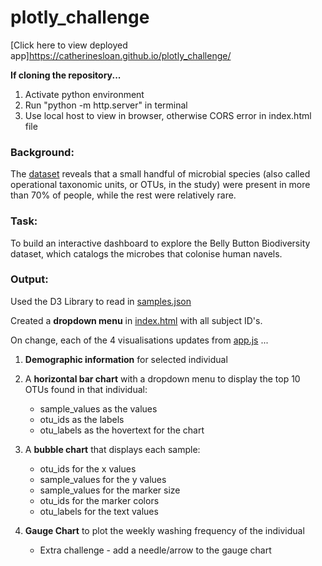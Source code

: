 # plotly_challenge
[Click here to view deployed app]https://catherinesloan.github.io/plotly_challenge/

**If cloning the repository...** 
1. Activate python environment 
2. Run "python -m http.server" in terminal
3. Use local host to view in browser, otherwise CORS error in index.html file

### Background: 
The [dataset](https://github.com/catherinesloan/plotly_challenge/blob/master/samples.json) reveals that a small handful of microbial species (also called operational taxonomic units, or OTUs, in the study) were present in more than 70% of people, while the rest were relatively rare.

### Task:
To build an interactive dashboard to explore the Belly Button Biodiversity dataset, which catalogs the microbes that colonise human navels.

### Output:
Used the D3 Library to read in [samples.json](https://github.com/catherinesloan/plotly_challenge/blob/master/samples.json)

Created a **dropdown menu** in [index.html](https://github.com/catherinesloan/plotly_challenge/blob/master/index.html) with all subject ID's. 

On change, each of the 4 visualisations updates from [app.js](https://github.com/catherinesloan/plotly_challenge/blob/master/static/js/app.js) ...

1. **Demographic information** for selected individual

2. A **horizontal bar chart** with a dropdown menu to display the top 10 OTUs found in that individual:
   - sample_values as the values 
   - otu_ids as the labels
   - otu_labels as the hovertext for the chart
   
3. A **bubble chart** that displays each sample:
   - otu_ids for the x values
   - sample_values for the y values
   - sample_values for the marker size
   - otu_ids for the marker colors
   - otu_labels for the text values

4. **Gauge Chart** to plot the weekly washing frequency of the individual
   - Extra challenge - add a needle/arrow to the gauge chart






